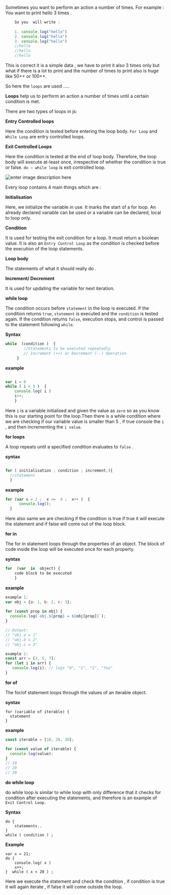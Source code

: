Sometimes you want to perform an action a number of times. 
For example : You want to print hello 3 times .
```js
	So you  will write : 
	
	1. console.log("hello")
	2. console.log("hello")
	3. console.log("hello")
	//hello
	//hello
	//hello
```
This is correct it is a  simple data  , we have to print it also 3 times only but what if there is a lot to print and the number of times to print also is huge like 50++ or 100++.

So here the `loops` are used .....

**Loops** 
help us to perform an action a number of times until a certain condition is met.


There are two types of loops  in js:

**Entry Controlled loops**

Here the   condition is tested before entering the loop body. ``For Loop`` and ``While Loop`` are entry controlled loops.

**Exit Controlled Loops**

Here the  condition is tested  at the end of loop body. Therefore, the loop body will execute at-least once, irrespective of whether the  condition is true or false. ``do – while loop`` is exit controlled loop.

![enter image description here](https://3.bp.blogspot.com/-7bYlZxBBB1U/WwRQN6cguJI/AAAAAAAAACA/BoA1fWJYTfEfnJ9rt4cZne4SBmR9l_OiACLcBGAs/s1600/slide_3.jpg)

Every loop contains 4 main things which are :

**Initialisation**

Here, we initialize the variable in use. It marks the start of a for loop. An already declared variable can be used or a variable can be declared, local to loop only.

**Condition**

It is used for testing the exit condition for a loop. It must return a boolean value. It is also an ``Entry Control Loop`` as the condition is checked before  the execution of the loop statements.

**Loop body**

The statements of what it should really do .

**Increment/ Decrement**

It is used for updating the variable for next iteration.



**while loop**


The condition occurs before  `statement` in the loop is executed. If the condition returns `true`, `statement` is executed and the `condition` is tested again. If the condition returns `false`, execution stops, and control is passed to the statement following `while`.

**Syntax**

```js
while  (condition )  {  
		//Statements to be executed repeatedly  
		// Increment (++) or Decrement (--) Operation  
	 }
```

**example**

```js

var i = 0
while ( i < 5 )  {
    console.log( i )
    i++;
	}
```
Here  `i` is a variable initialised and given the value as `zero` so as you know this is our starting point for the loop.Then there is a while condition where we are checking if our variable value is smaller than 5 , if true console the `i` , and then incrementing   the `i value`.



**for loops**

A  loop repeats until a specified condition evaluates to `false` .

**syntax**

```js

for ( initialisation ; condition ; increment;){
  //statement
  }
 ```
  **example**
  
  ``` js
  for (var x = 2 ;  x <=  4 ;  x++ )  {
		console.log();
	}
```
Here also same we are checking if the condition is true if true it will execute the statement and if false will come out of the loop block.

**for in**


The for in statement loops through the properties of an object.
The block of code inside the loop will be executed once for each property.

**syntax**

```js
for  (var  in  object) {  
	code block to be executed  
	}
```
**example**

```js
example 1:
var obj = {a: 1, b: 2, c: 3};
    
for (const prop in obj) {
  console.log(`obj.${prop} = ${obj[prop]}`);
}

// Output:
// "obj.a = 1"
// "obj.b = 2"
// "obj.c = 3"
```
```js
example 2:
const arr = [3, 5, 7];
for (let i in arr) {
   console.log(i); // logs "0", "1", "2", "foo"
}
```

**for of**


The for/of statement loops through the values of an iterable object.

**syntax**

```
for (variable of iterable) {
  statement
}  
```
**example**

```js
const iterable = [10, 20, 30];

for (const value of iterable) {
  console.log(value);
}
// 10
// 20
// 30
```


  **do while loop**
  
 
 do while loop is similar to while loop with only difference that it checks for condition after executing the statements, and therefore is an example of `Exit Control Loop.`

**Syntax**

```
do {
    statements..
}
while ( condition ) ;
```
**Example**

```
var x = 21;
do {
	console.log( x )
	x++;
}  while ( x < 20 ) ;
```
Here we execute  the statement and check the condition , if condition is true it will again iterate , if false it will come outside the loop.

